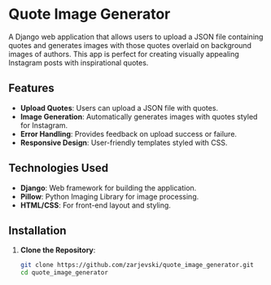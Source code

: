# Quote Image Generator

A Django web application that allows users to upload a JSON file containing quotes and generates images with those quotes overlaid on background images of authors. This app is perfect for creating visually appealing Instagram posts with inspirational quotes.

## Features

- **Upload Quotes**: Users can upload a JSON file with quotes.
- **Image Generation**: Automatically generates images with quotes styled for Instagram.
- **Error Handling**: Provides feedback on upload success or failure.
- **Responsive Design**: User-friendly templates styled with CSS.

## Technologies Used

- **Django**: Web framework for building the application.
- **Pillow**: Python Imaging Library for image processing.
- **HTML/CSS**: For front-end layout and styling.

## Installation

1. **Clone the Repository**:
   ```bash
   git clone https://github.com/zarjevski/quote_image_generator.git
   cd quote_image_generator
   ```
